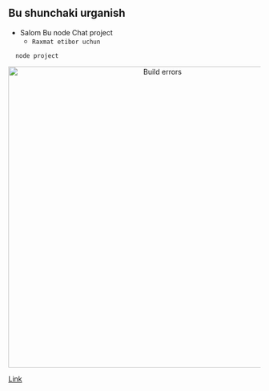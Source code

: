 ## Bu shunchaki urganish
- Salom Bu node Chat project
  - `Raxmat etibor uchun`
```
  node project 
```

<center>
<img src='https://cdn.jsdelivr.net/gh/facebook/create-react-app@27b42ac7efa018f2541153ab30d63180f5fa39e0/screencast.svg' width='600' alt='Build errors'>
</center>

 [Link](#)
